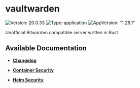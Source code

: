 # vaultwarden

![Version: 20.0.33](https://img.shields.io/badge/Version-20.0.33-informational?style=flat-square) ![Type: application](https://img.shields.io/badge/Type-application-informational?style=flat-square) ![AppVersion: "1.28.1"](https://img.shields.io/badge/AppVersion-"1.28.1"-informational?style=flat-square)

Unofficial Bitwarden compatible server written in Rust

## Available Documentation

- [**Changelog**](CHANGELOG)

- [**Container Security**](container-security)

- [**Helm Security**](helm-security)

